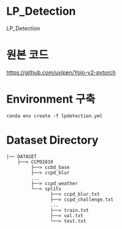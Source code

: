 # LP_Detection
LP_Detection

# 원본 코드

https://github.com/uvipen/Yolo-v2-pytorch


# Environment 구축

```
conda env create -f lpdetection.yml
```

# Dataset Directory

```
|── DATASET
    ├──> CCPD2019
         ├──> ccbd_base
         ├──> ccpd_blur
         ...
         ├──> ccpd_weather
         └──> splits
                ├──> ccpd_blur.txt
                ├──> ccpd_challenge.txt
                ...
                ├──> train.txt
                ├──> val.txt
                └──> test.txt
```
